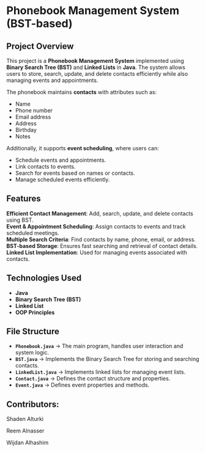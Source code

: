 # Phonebook Management System (BST-based)

## Project Overview
This project is a **Phonebook Management System** implemented using **Binary Search Tree (BST)** and **Linked Lists** in **Java**. The system allows users to store, search, update, and delete contacts efficiently while also managing events and appointments.

The phonebook maintains **contacts** with attributes such as:
- Name
- Phone number
- Email address
- Address
- Birthday
- Notes

Additionally, it supports **event scheduling**, where users can:
- Schedule events and appointments.
- Link contacts to events.
- Search for events based on names or contacts.
- Manage scheduled events efficiently.

## Features
**Efficient Contact Management**: Add, search, update, and delete contacts using BST.  
**Event & Appointment Scheduling**: Assign contacts to events and track scheduled meetings.  
**Multiple Search Criteria**: Find contacts by name, phone, email, or address.  
**BST-based Storage**: Ensures fast searching and retrieval of contact details.  
**Linked List Implementation**: Used for managing events associated with contacts.  

## Technologies Used
- **Java**
- **Binary Search Tree (BST)**
- **Linked List**
- **OOP Principles**

## File Structure
- **`Phonebook.java`** → The main program, handles user interaction and system logic.
- **`BST.java`** → Implements the Binary Search Tree for storing and searching contacts.
- **`LinkedList.java`** → Implements linked lists for managing event lists.
- **`Contact.java`** → Defines the contact structure and properties.
- **`Event.java`** → Defines event properties and methods.

## Contributors:
Shaden Alturki

Reem Alnasser

Wijdan Alhashim

